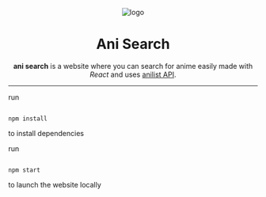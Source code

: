 <div align=center>

![logo](./public/favicon.ico)

# Ani Search

**ani search** is a website where you can search for anime easily made with *React* and uses [anilist API](https://github.com/AniList/ApiV2-GraphQL-Docs).
</div>


---

run 
```

npm install

```

to install dependencies


run 
```

npm start 

```
to launch the website locally
